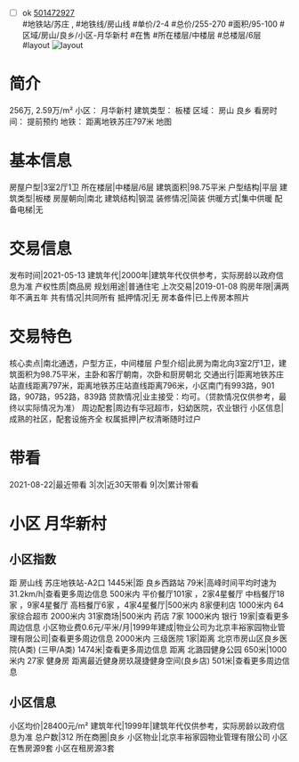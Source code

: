 - [ ] ok [501472927](https://bj.5i5j.com/ershoufang/501472927.html)  
 #地铁站/苏庄 ,  #地铁线/房山线
#单价/2-4 #总价/255-270 #面积/95-100   #区域/房山/良乡/小区-月华新村 #在售 #所在楼层/中楼层 #总楼层/6层 #layout 
![layout](http://image2a.5i5j.com/scm/HOUSE_CUSTOMER/52a87267b5a2498f9d1437c3945790aa.jpg_P5.jpg) 
# 简介 
 256万,  2.59万/m² 
小区： 月华新村
建筑类型： 板楼
区域： 房山 良乡
看房时间： 提前预约
地铁： 距离地铁苏庄797米 地图
# 基本信息 
 房屋户型|3室2厅1卫
所在楼层|中楼层/6层
建筑面积|98.75平米
户型结构|平层
建筑类型|板楼
房屋朝向|南北
建筑结构|钢混
装修情况|简装
供暖方式|集中供暖
配备电梯|无
# 交易信息 
 发布时间|2021-05-13
建筑年代|2000年|建筑年代仅供参考，实际房龄以政府信息为准
产权性质|商品房
规划用途|普通住宅
上次交易|2019-01-08
购房年限|满两年不满五年
共有情况|共同所有
抵押情况|无
房本备件|已上传房本照片
# 交易特色 
 核心卖点|南北通透，户型方正，中间楼层
户型介绍|此房为南北向3室2厅1卫，建筑面积为98.75平米，主卧和客厅朝南，次卧和厨房朝北
交通出行|距离地铁苏庄站直线距离797米，距离地铁苏庄站直线距离796米，小区南门有993路，901路，907路，952路，839路
贷款情况|业主接受：均可。（贷款情况仅供参考，最终以实际情况为准）
周边配套|周边有华冠超市，妇幼医院，农业银行
小区信息|成熟的社区，配套设施齐全
权属抵押|产权清晰随时过户
# 带看 
 2021-08-22|最近带看	 3|次|近30天带看	 9|次|累计带看
# 小区 月华新村
## 小区指数 
 距 房山线 苏庄地铁站-A2口 1445米|距 良乡西路站 79米|高峰时间平均时速为31.2km/h|查看更多周边信息
500米内 平价餐厅101家 ，2家4星餐厅
中档餐厅18家 ，9家4星餐厅
高档餐厅6家 ，4家4星餐厅|500米内 8家便利店
1000米内 64家综合超市
2000米内 31家商场|500米内 药店 7家
1000米内 银行 19家|查看更多周边信息
小区物业费0.6元/平米/月|1999年建成|物业公司为北京丰裕家园物业管理有限公司|查看更多周边信息
2000米内 三级医院 1家|距离 北京市房山区良乡医院(A类) (三甲/A类) 1474米|查看更多周边信息
距离 北潞园健身公园 650米|1000米内 27家 健身房
距离最近健身房玖晟捷健身空间(良乡店) 501米|查看更多周边信息
## 小区信息 
 小区均价|28400元/m²
建筑年代|1999年|建筑年代仅供参考，实际房龄以政府信息为准
总户数|312
所在商圈|良乡
小区物业|北京丰裕家园物业管理有限公司
小区在售房源9套
小区在租房源3套
